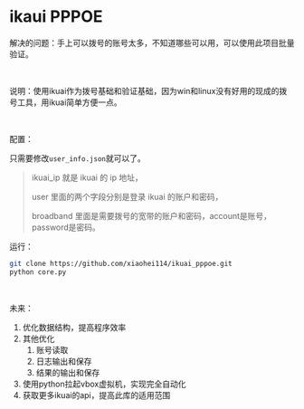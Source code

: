 # ikaui PPPOE

解决的问题：手上可以拨号的账号太多，不知道哪些可以用，可以使用此项目批量验证。

​    

说明：使用ikuai作为拨号基础和验证基础，因为win和linux没有好用的现成的拨号工具，用ikuai简单方便一点。  

​    

配置：  

只需要修改`user_info.json`就可以了。

> ikuai_ip 就是 ikuai 的 ip 地址，  
>
> user 里面的两个字段分别是登录 ikuai 的账户和密码，  
>
> broadband 里面是需要拨号的宽带的账户和密码，account是账号，password是密码。

运行：  

```bash
git clone https://github.com/xiaohei114/ikuai_pppoe.git
python core.py
```

​    

未来：

1. 优化数据结构，提高程序效率
2. 其他优化
   1. 账号读取
   2. 日志输出和保存
   3. 结果的输出和保存
3. 使用python拉起vbox虚拟机，实现完全自动化
4. 获取更多ikuai的api，提高此库的适用范围
